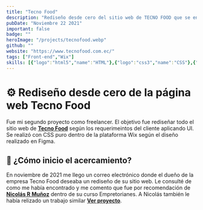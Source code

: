 ```yaml
---
title: "Tecno Food"
description: "Rediseño desde cero del sitio web de TECNO FOOD que se encarga de la venta de productos para restaurantes como Sistemas de atención al cliente, Powerbanks con pantalla y Llamadores de clientes.  "
pubDate: "Noviembre 22 2021"
important: false
badge: ""
heroImage: "/projects/tecnofood.webp"
github: ""
website: "https://www.tecnofood.com.ec/"
tags: ["Front-end","Wix"]
skills: [{"logo":"html5","name":"HTML"},{"logo":"css3","name":"CSS"},{"logo":"javascript","name":"JavaScript"},{"logo":"figma","name":"Figma"},{"logo":"wix","name":"Wix"}]
---
```


# ⚙ Rediseño desde cero de la página web Tecno Food

Fue mi segundo proyecto como freelancer. El objetivo fue rediseñar todo el sitio web de **<a href="https://www.tecnofood.com.ec/" target="_blank">Tecno Food</a>** según los requerimeintos del cliente aplicando UI. Se realizó con CSS puro dentro de la plataforma Wix según el diseño realizado en Figma. 

## 🚀 ¿Cómo inicio el acercamiento?

En noviembre de 2021 me llego un correo electrónico donde el dueño de la empresa Tecno Food deseaba un rediseño de su sitio web. Le consulté de como me había encontrado y me comento que fue por recomendación de  **<a href="https://www.youtube.com/@nicolasrmunoz" target="_blank">Nicolás R Muñoz</a>**  dentro de su curso Empretorianes. A Nicolás también le había relizado un trabajo similar **<a href="/projects/ulpik" target="_blank">Ver proyecto</a>**. 